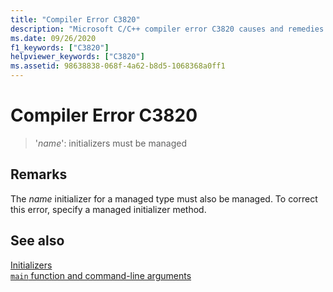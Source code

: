 ```yaml
---
title: "Compiler Error C3820"
description: "Microsoft C/C++ compiler error C3820 causes and remedies."
ms.date: 09/26/2020
f1_keywords: ["C3820"]
helpviewer_keywords: ["C3820"]
ms.assetid: 98638838-068f-4a62-b8d5-1068368a0ff1
---
```

# Compiler Error C3820

> '*name*': initializers must be managed

## Remarks

The *name* initializer for a managed type must also be managed. To correct this error, specify a managed initializer method.

## See also

[Initializers](../../cpp/initializers.md)\
[`main` function and command-line arguments](../../cpp/main-function-command-line-args.md)
